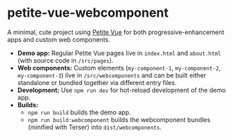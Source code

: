 # petite-vue-webcomponent

A minimal, cute project using [Petite Vue](https://github.com/vuejs/petite-vue) for both progressive-enhancement apps and custom web components.

- **Demo app:** Regular Petite Vue pages live in `index.html` and `about.html` (with source code in `/src/pages`).
- **Web components:** Custom elements (`my-component-1`, `my-component-2`, `my-component-3`) live in `/src/webcomponents` and can be built either standalone or bundled together via different entry files.
- **Development:** Use `npm run dev` for hot-reload development of the demo app.
- **Builds:**
  - `npm run build` builds the demo app.
  - `npm run build:webcomponent` builds the webcomponent bundles (minified with Terser) into `dist/webcomponents`.
